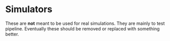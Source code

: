 # Simulators
These are **not** meant to be used for real simulations. They are mainly to
test pipeline. Eventually these should be removed or replaced with something
better.
